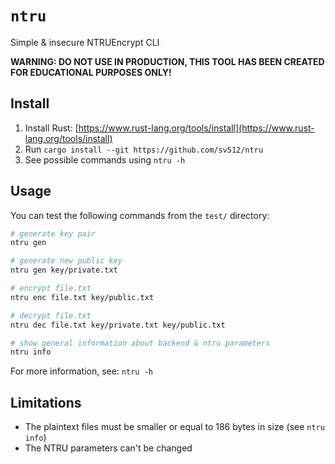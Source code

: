 # `ntru`

Simple & insecure NTRUEncrypt CLI

**WARNING: DO NOT USE IN PRODUCTION, THIS TOOL HAS BEEN CREATED FOR EDUCATIONAL PURPOSES ONLY!**

## Install

1. Install Rust: [https://www.rust-lang.org/tools/install](https://www.rust-lang.org/tools/install)
2. Run `cargo install --git https://github.com/sv512/ntru`
3. See possible commands using `ntru -h`

## Usage

You can test the following commands from the `test/` directory:

```sh
# generate key pair
ntru gen

# generate new public key
ntru gen key/private.txt

# encrypt file.txt
ntru enc file.txt key/public.txt

# decrypt file.txt
ntru dec file.txt key/private.txt key/public.txt

# show general information about backend & ntru parameters
ntru info
```

For more information, see: `ntru -h`

## Limitations

- The plaintext files must be smaller or equal to 186 bytes in size (see `ntru info`)
- The NTRU parameters can't be changed
